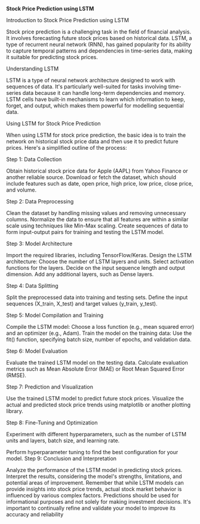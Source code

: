 **Stock Price Prediction using LSTM**


Introduction to Stock Price Prediction using LSTM

Stock price prediction is a challenging task in the field of financial analysis. It involves forecasting future stock prices based on historical data. LSTM, a type of recurrent neural network (RNN), has gained popularity for its ability to capture temporal patterns and dependencies in time-series data, making it suitable for predicting stock prices.

Understanding LSTM

LSTM is a type of neural network architecture designed to work with sequences of data. It's particularly well-suited for tasks involving time-series data because it can handle long-term dependencies and memory. LSTM cells have built-in mechanisms to learn which information to keep, forget, and output, which makes them powerful for modelling sequential data.

Using LSTM for Stock Price Prediction

When using LSTM for stock price prediction, the basic idea is to train the network on historical stock price data and then use it to predict future prices. Here's a simplified outline of the process:

Step 1: Data Collection

Obtain historical stock price data for Apple (AAPL) from Yahoo Finance or another reliable source.
Download or fetch the dataset, which should include features such as date, open price, high price, low price, close price, and volume.

Step 2: Data Preprocessing

Clean the dataset by handling missing values and removing unnecessary columns.
Normalize the data to ensure that all features are within a similar scale using techniques like Min-Max scaling.
Create sequences of data to form input-output pairs for training and testing the LSTM model.

Step 3: Model Architecture

Import the required libraries, including TensorFlow/Keras.
Design the LSTM architecture:
Choose the number of LSTM layers and units.
Select activation functions for the layers.
Decide on the input sequence length and output dimension.
Add any additional layers, such as Dense layers.

Step 4: Data Splitting

Split the preprocessed data into training and testing sets.
Define the input sequences (X_train, X_test) and target values (y_train, y_test).

Step 5: Model Compilation and Training

Compile the LSTM model:
Choose a loss function (e.g., mean squared error) and an optimizer (e.g., Adam).
Train the model on the training data:
Use the fit() function, specifying batch size, number of epochs, and validation data.

Step 6: Model Evaluation

Evaluate the trained LSTM model on the testing data.
Calculate evaluation metrics such as Mean Absolute Error (MAE) or Root Mean Squared Error (RMSE).

Step 7: Prediction and Visualization

Use the trained LSTM model to predict future stock prices.
Visualize the actual and predicted stock price trends using matplotlib or another plotting library.

Step 8: Fine-Tuning and Optimization

Experiment with different hyperparameters, such as the number of LSTM units and layers, batch size, and learning rate.

Perform hyperparameter tuning to find the best configuration for your model.
Step 9: Conclusion and Interpretation

Analyze the performance of the LSTM model in predicting stock prices.
Interpret the results, considering the model's strengths, limitations, and potential areas of improvement.
Remember that while LSTM models can provide insights into stock price trends, actual stock market behavior is influenced by various complex factors. Predictions should be used for informational purposes and not solely for making investment decisions. It's important to continually refine and validate your model to improve its accuracy and reliability

